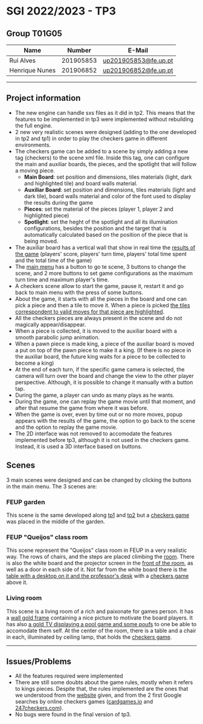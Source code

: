 # SGI 2022/2023 - TP3

## Group T01G05

| Name             | Number    | E-Mail               |
| ---------------- | --------- | -------------------- |
| Rui Alves        | 201905853 | up201905853@fe.up.pt |
| Henrique Nunes   | 201906852 | up201906852@fe.up.pt |

----

## Project information

- The new engine can handle sxs files as it did in tp2. This means that the features to be implemented in tp3 were implemented without rebuilding the full engine.
- 2 new very realistic scenes were designed (adding to the one developed in tp2 and tp1) in order to play the checkers game in different environments.
- The checkers game can be added to a scene by simply adding a new tag (checkers) to the scene xml file. Inside this tag, one can configure the main and auxiliar boards, the pieces, and the spotlight that will follow a moving piece.
  - **Main Board**: set position and dimensions, tiles materials (light, dark and highlighted tile) and board walls material.
  - **Auxiliar Board**: set position and dimensions, tiles materials (light and dark tile), board walls material and color of the font used to display the results during the game
  - **Pieces**: set the material of the pieces (player 1, player 2 and highlighted piece)
  - **Spotlight**: set the heght of the spotlight and all its illumination configurations, besides the position and the target that is automatically calculated based on the position of the piece that is being moved.
- The auxiliar board has a vertical wall that show in real time the [results of the game](screenshots/theme2CheckersSel.png) (players' score, players' turn time, players' total time spent and the total time of the game)
- The [main menu](screenshots/mainMenu.png) has a button to go te scene, 3 buttons to change the scene, and 2 more buttons to set game configurations as the maximum turn time and maximum player's time.
- A checkers scene allow to start the game, pause it, restart it and go back to main menu with the press of some buttons.
- About the game, it starts with all the pieces in the board and one can pick a piece and then a tile to move it. When a piece is picked [the tiles correspondent to valid moves for that piece are highlighted](screenshots/theme1CheckersSel.png).
- All the checkers pieces are always present in the scene and do not magically appear/disappear.
- When a piece is collected, it is moved to the auxiliar board with a smooth parabolic jump animation.
- When a pawn piece is made king, a piece of the auxiliar board is moved a put on top of the pawn piece to make it a king. (If there is no piece in the auxiliar board, the future king waits for a piece to be collected to become a king)
- At the end of each turn, if the specific game camera is selected, the camera will turn over the board and change the view to the other player perspective. Although, it is possible to change it manually with a button tap.
- During the game, a player can undo as many plays as he wants.
- During the game, one can replay the game movie until that moment, and after that resume the game from where it was before.
- When the game is over, even by time out or no more moves, popup appears with the results of the game, the option to go back to the scene and the option to replay the game movie.
- The 2D interface was not removed to accomodate the features implemented before tp3, although it is not used in the checkers game. Instead, it is used a 3D interface based on buttons.

## Scenes
3 main scenes were designed and can be changed by clicking the buttons in the main menu. The 3 scenes are:

### FEUP garden
This scene is the same developed along [tp1](../tp1) and [tp2](../tp2/) but a [checkers game](screenshots/theme1Checkers.png) was placed in the middle of the garden.

### FEUP "Queijos" class room
This scene represent the "Queijos" class room in FEUP in a very realistic way. The rows of chairs, and the steps are placed climbing the [room](screenshots/theme2Side.png). There is also the white board and the projector screen in the [front of the room](screenshots/theme2Back.png), as well as a door in each side of it. Not far from the white board there is the [table with a desktop on it and the professor's desk](screenshots/theme2Front.png) with a [checkers game](screenshots/theme2Checkers.png) above it.

### Living room
This scene is a living room of a rich and paixonate for games person. It has a [wall gold frame](screenshots/theme3Frame.png) containing a nice picture to motivate the board players. It has also [a gold TV displaying a pool game and some poufs](screenshots/theme3Tv.png) to one be able to accomodate them self. At the center of the room, there is a table and a chair in each, illuminated by ceiling lamp, that holds the [checkers game](screenshots/theme3Checkers.png).

----

## Issues/Problems

- All the features required were implemented
- There are still some doubts about the game rules, mostly when it refers to kings pieces. Despite that, the rules implemented are the ones that we understood from the [website](https://www.ultraboardgames.com/checkers/game-rules.php) given, and from the 2 first Google searches by online checkers games ([cardgames.io](https://cardgames.io/checkers/) and [247checkers.com](https://www.247checkers.com/)).
- No bugs were found in the final version of tp3.
